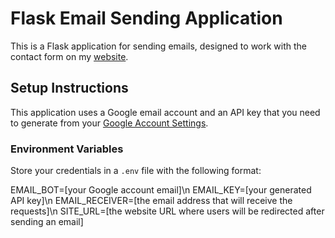# Flask Email Sending Application

This is a Flask application for sending emails, designed to work with the contact form on my [website](https://yassinelaghrabli.com/DataEngineer).

## Setup Instructions

This application uses a Google email account and an API key that you need to generate from your [Google Account Settings](https://myaccount.google.com/).

### Environment Variables

Store your credentials in a `.env` file with the following format:


EMAIL_BOT=[your Google account email]\n
EMAIL_KEY=[your generated API key]\n
EMAIL_RECEIVER=[the email address that will receive the requests]\n
SITE_URL=[the website URL where users will be redirected after sending an email]
